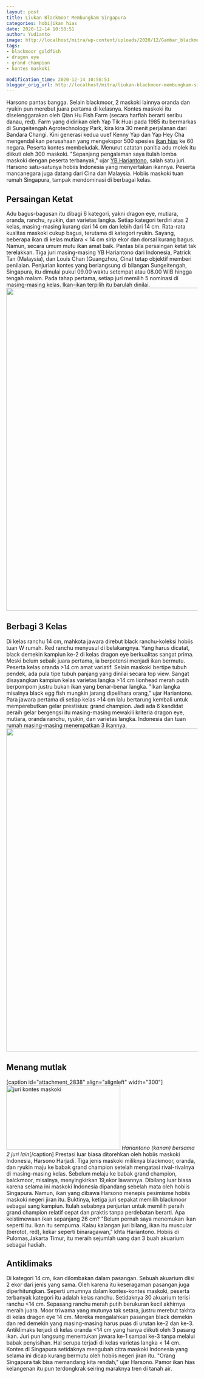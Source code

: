 ```yaml
---
layout: post
title: Liukan Blackmoor Membungkam Singapura
categories: hobi|ikan hias
date: 2020-12-14 10:58:51
author: Yudianto
image: http://localhost/mitra/wp-content/uploads/2020/12/Gambar_blackmoor_1024x576-1.jpg
tags:
- blackmoor goldfish
- dragon eye
- grand champion
- kontes maskoki

modification_time: 2020-12-14 10:58:51
blogger_orig_url: http://localhost/mitra/liukan-blackmoor-membungkam-singapura.html
---
```


Harsono pantas bangga. Selain blackmoor, 2 maskoki lainnya oranda dan ryukin pun merebut juara pertama di kelasnya. Kontes maskoki itu diselenggarakan oleh Qian Hu Fish Farm (secara harfiah berarti seribu danau, red). Farm yang didirikan oleh Yap Tik Huai pada 1985 itu bermarkas di Sungeitengah Agrotechnology Park, kira kira 30 menit perjalanan dari Bandara Changi. Kini generasi kedua uuef Kenny Yap dan Yap Hey Cha mengendalikan perusahaan yang mengekspor 500 spesies <a class="wpil_keyword_link " title="ikan hias" href="http://127.0.0.1/mitra/ikan-hias" data-wpil-keyword-link="linked">ikan hias</a> ke 60 negara.
Peserta kontes membeludak. Menurut catatan panitia adu molek itu diikuti oleh 300 maskoki. "Sepanjang pengalaman saya itulah lomba maskoki dengan peserta terbanyak," ujar <a href="http://127.0.0.1/mitra/budidaya-maskoki-empat-lakon-yb.html">YB Hariantono</a>, salah satu juri. Harsono satu-satunya hobiis Indonesia yang menyertakan ikannya. Peserta mancanegara juga datang dari Cina dan Malaysia. Hobiis maskoki tuan rumah Singapura, tampak mendominasi di berbagai kelas.
<h2 id="Persaingan">Persaingan Ketat</h2>
Adu bagus-bagusan itu dibagi 6 kategori, yakni dragon eye, mutiara, oranda, ranchu, ryukin, dan varietas langka. Setiap kategori terdiri atas 2 kelas, masing-masing kurang dari 14 cm dan lebih dari 14 cm. Rata-rata kualitas maskoki cukup bagus, terutama di kategori ryukin.
Sayang, beberapa ikan di kelas mutiara &lt; 14 cm sirip ekor dan dorsal kurang bagus. Namun, secara umum mutu ikan amat baik. Pantas bila persaingan ketat tak terelakkan. Tiga juri masing-masing YB Hariantono dari Indonesia, Patrick Tan (Malaysia), dan Louis Chan (Guangzhou, Cina) tetap objektif memberi penilaian.
Penjurian kontes yang berlangsung di bilangan Sungeitengah, Singapura, itu dimulai pukul 09.00 waktu setempat atau 08.00 WIB hingga tengah malam. Pada tahap pertama, setiap juri memilih 5 nominasi di masing-masing kelas. Ikan-ikan terpilih itu barulah dinilai.
<a href="http://127.0.0.1/mitra/wp-content/uploads/2020/12/blackmoor.jpg"><img class="aligncenter wp-image-20500 size-full" src="http://127.0.0.1/mitra/wp-content/uploads/2020/12/blackmoor.jpg" alt="" width="1511" height="850" /></a>
<h2 id="Berbagi">Berbagi 3 Kelas</h2>
Di kelas ranchu 14 cm, mahkota jawara direbut black ranchu-koleksi hobiis tuan W rumah. Red ranchu menyusul di belakangnya. Yang harus dicatat, black demekin kampiun ke-2 di kelas dragon eye berkualitas sangat prima. Meski belum sebaik juara pertama, ia berpotensi menjadi ikan bermutu.
Peserta kelas oranda &gt;14 cm amat variatif. Selain maskoki bertipe tubuh pendek, ada pula tipe tubuh panjang yang dinilai secara top view. Sangat disayangkan kampiun kelas varietas langka &gt;14 cm lionhead merah putih berpompom justru bukan ikan yang benar-benar langka. "Ikan langka misalnya black egg fish mungkin jarang dipelihara orang," ujar Hariantono.
Para jawara pertama di setiap kelas &gt;14 cm lalu bertarung kembali untuk memperebutkan gelar prestisius: grand champion. Jadi ada 6 kandidat peraih gelar bergengsi itu masing-masing mewakili kriteria dragon eye, mutiara, oranda ranchu, ryukin, dan varietas langka. Indonesia dan tuan rumah masing-masing menempatkan 3 ikannya.
<a href="http://127.0.0.1/mitra/wp-content/uploads/2020/12/blackmoor-goldfish.jpg"><img class="aligncenter wp-image-20501 size-full" src="http://127.0.0.1/mitra/wp-content/uploads/2020/12/blackmoor-goldfish.jpg" alt="" width="1511" height="850" /></a>
<h2 id="mutlak">Menang mutlak</h2>
[caption id="attachment_2838" align="alignleft" width="300"]<img class="wp-image-2838 size-large" src="http://127.0.0.1/mitra/wp-content/uploads/2020/12/Gambar_koki2_943x768.jpg" alt="juri kontes maskoki" width="300" height="170" /> <em>Hariantono (kanan) bersama 2 juri lain</em>[/caption]
Prestasi luar biasa ditorehkan oleh hobiis maskoki Indonesia, Harsono Harjadi. Tiga jenis maskoki miliknya blackmoor, oranda, dan ryukin maju ke babak grand champion setelah mengatasi rival-rivalnya di masing-masing kelas. Sebelum melaju ke babak grand champion, balckmoor, misalnya, menyingkirkan 19,ekor lawannya. Dibilang luar biasa karena selama ini maskoki Indonesia dipandang sebelah mata oleh hobiis Singapura.
Namun, ikan yang dibawa Harsono menepis pesimisme hobiis maskoki negeri jiran itu. Buktinya, ketiga juri sepakat memilih blackmoor sebagai sang kampiun. Itulah sebabnya penjurian untuk memilih peraih grand champion relatif cepat dan praktis tanpa perdebatan berarti.
Apa keistimewaan ikan sepanjang 26 cm? "Belum pernah saya menemukan ikan seperti itu. Ikan itu sempurna. Kalau kalangan juri bilang, ikan itu muscular (berotot, red), kekar seperti binaragawan," khta Hariantono. Hobiis di Pulomas,Jakarta Timur, itu meraih sejumlah uang dan 3 buah akuarium sebagai hadiah.
<h2 id="Antiklimaks">Antiklimaks</h2>
Di kategori 14 cm, ikan dilombakan dalam pasangan. Sebuah akuarium diisi 2 ekor dari jenis yang sama. Oleh karena itu keseragaman pasangan juga diperhitungkan.
Seperti umumnya dalam kontes-kontes maskoki, peserta terbanyak kategori itu adalah kelas ranchu. Setidaknya 30 akuarium terisi ranchu &lt;14 cm. Sepasang ranchu merah putih berukuran kecil akhirnya meraih juara. Moor triwama yang mutunya tak setara, justru merebut takhta di kelas dragon eye 14 cm.
Mereka mengalahkan pasangan black demekin dan red demekin yang masing-masing harus puas di urutan ke-2 dan ke-3. Antiklimaks terjadi di kelas oranda &lt;14 cm yang hanya diikuti oleh 3 pasang ikan. Juri pun langsung menentukan jawara ke-1 sampai ke-3 tanpa melalui babak penyisihan. Hal serupa terjadi di kelas varietas langka &lt; 14 cm.
Kontes di Singapura setidaknya mengubah citra maskoki Indonesia yang selama ini dicap kurang bermutu oleh hobiis negeri jiran itu. "Orang Singapura tak bisa memandang kita rendah," ujar Harsono. Pamor ikan hias kelangenan itu pun terdongkrak seiring maraknya tren di tanah air.

